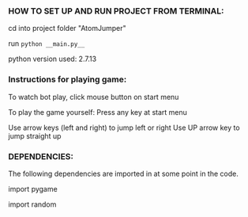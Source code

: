 ### HOW TO SET UP AND RUN PROJECT FROM TERMINAL:

cd into project folder "AtomJumper"

run `python __main.py__`

python version used: 2.7.13

### Instructions for playing game:

To watch bot play, click mouse button on start menu

To play the game yourself:
Press any key at start menu

Use arrow keys (left and right) to jump left or right
Use UP arrow key to jump straight up


### DEPENDENCIES:
The following dependencies are imported in
at some point in the code.

import pygame

import random
